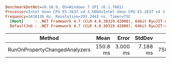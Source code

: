 ``` ini

BenchmarkDotNet=v0.10.9, OS=Windows 7 SP1 (6.1.7601)
Processor=Intel Xeon CPU E5-2637 v4 3.50GHzIntel Xeon CPU E5-2637 v4 3.50GHz, ProcessorCount=16
Frequency=3410126 Hz, Resolution=293.2443 ns, Timer=TSC
  [Host]     : .NET Framework 4.7 (CLR 4.0.30319.42000), 64bit RyuJIT-v4.7.2114.0
  DefaultJob : .NET Framework 4.7 (CLR 4.0.30319.42000), 64bit RyuJIT-v4.7.2114.0


```
 |                        Method |     Mean |    Error |   StdDev |    Gen 0 | Allocated |
 |------------------------------ |---------:|---------:|---------:|---------:|----------:|
 | RunOnPropertyChangedAnalyzers | 150.8 ms | 3.000 ms | 7.188 ms | 750.0000 |   4.93 MB |
